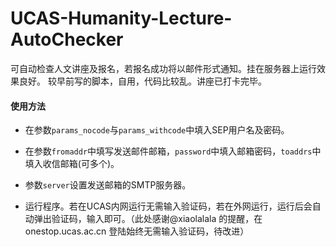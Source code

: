 # UCAS-Humanity-Lecture-AutoChecker

可自动检查人文讲座及报名，若报名成功将以邮件形式通知。挂在服务器上运行效果良好。
较早前写的脚本，自用，代码比较乱。讲座已打卡完毕。

#### 使用方法

- 在参数`params_nocode`与`params_withcode`中填入SEP用户名及密码。

- 在参数`fromaddr`中填写发送邮件邮箱，`password`中填入邮箱密码，`toaddrs`中填入收信邮箱(可多个)。

- 参数`server`设置发送邮箱的SMTP服务器。

- 运行程序。若在UCAS内网运行无需输入验证码，若在外网运行，运行后会自动弹出验证码，输入即可。（此处感谢@xiaolalala 的提醒，在 onestop.ucas.ac.cn 登陆始终无需输入验证码，待改进）
